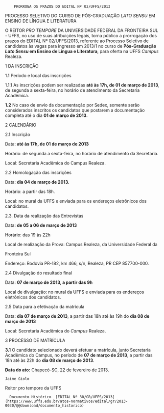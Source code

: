         PRORROGA OS PRAZOS DO EDITAL Nº 02/UFFS/2013  

PROCESSO SELETIVO DO CURSO DE PÓS-GRADUAÇÃO *LATO SENSU*  EM ENSINO DE LÍNGUA E LITERATURA

  

 O REITOR *PRO TEMPORE* DA UNIVERSIDADE FEDERAL DA FRONTEIRA SUL - UFFS, no uso de suas atribuições legais, torna público a prorrogação dos prazos do EDITAL Nº 02/UFFS/2013, referente ao Processo Seletivo de candidatos às vagas para ingresso em 2013/1 no curso de **Pós-Graduação *Lato Sensu* em Ensino de Língua e Literatura**, para oferta na UFFS *Campus* Realeza.

 1 DA INSCRIÇÃO

 1.1 Período e local das inscrições

 1.1.1 As inscrições podem ser realizadas **até às 17h, de 01 de março de 2013**, de segunda a sexta-feira, no horário de atendimento da Secretaria Acadêmica.

 **1.2** No caso de envio da documentação por Sedex, somente serão considerados inscritos os candidatos que postarem a documentação completa até o dia **01 de março de 2013.**

 2 CALENDÁRIO

 2.1 Inscrição

 Data: **até às 17h, de 01 de março de 2013**

 Horário: de segunda a sexta-feira, no horário de atendimento da Secretaria.

 Local: Secretaria Acadêmica do Campus Realeza.

 2.2 Homologação das inscrições

 Data: **dia 04 de março de 2013.**

 Horário: a partir das 18h.

 Local: no mural da UFFS e enviada para os endereços eletrônicos dos candidatos.

 2.3. Data da realização das Entrevistas

 Data: **de 05 a 06 de março de 2013**

 Horário: das 19 às 22h

 Local de realização da Prova: Campus Realeza, da Universidade Federal da

 Fronteira Sul

 Endereço: Rodovia PR-182, km 466, s/n, Realeza, PR CEP 857700-000.

 2.4 Divulgação do resultado final

 Data: **07 de março de 2013, a partir das 9h**

 Local de divulgação: no mural da UFFS e enviada para os endereços eletrônicos dos candidatos.

 2.5 Data para a efetivação da matrícula

 Data: **dia 07 de março de 2013**, a partir das 18h até às 19h do **dia 08 de março de 2013**

 Local: Secretaria Acadêmica do *Campus* Realeza.

 3 PROCESSO DE MATRÍCULA

 **3.1** O candidato selecionado deverá efetuar a matrícula, junto Secretaria Acadêmica do Campus, no período de **07 de março de 2013**, a partir das 18h até às 22h do **dia 08 de março de 2013**.

  

   **Data do ato:** Chapecó-SC, 22 de fevereiro de 2013.   
 

    Jaime Giolo   
 Reitor pro tempore da UFFS 

      Documento Histórico  [EDITAL Nº 30/GR/UFFS/2013](https://www.uffs.edu.br/atos-normativos/edital/gr/2013-0030/@@download/documento_historico)     
      